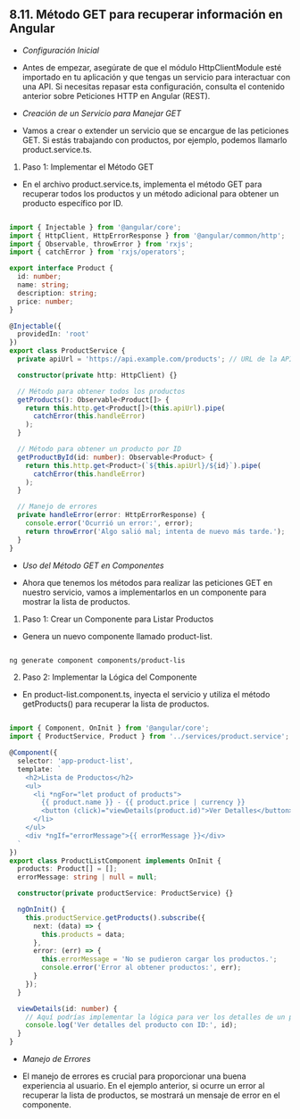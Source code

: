 ## 8.11. Método GET para recuperar información en Angular

- *Configuración Inicial*

- Antes de empezar, asegúrate de que el módulo HttpClientModule esté importado en tu aplicación y que tengas un servicio para interactuar con una API. Si necesitas repasar esta configuración, consulta el contenido anterior sobre Peticiones HTTP en Angular (REST).

- *Creación de un Servicio para Manejar GET*

- Vamos a crear o extender un servicio que se encargue de las peticiones GET. Si estás trabajando con productos, por ejemplo, podemos llamarlo product.service.ts.

1. Paso 1: Implementar el Método GET

- En el archivo product.service.ts, implementa el método GET para recuperar todos los productos y un método adicional para obtener un producto específico por ID.

```typescript

import { Injectable } from '@angular/core';
import { HttpClient, HttpErrorResponse } from '@angular/common/http';
import { Observable, throwError } from 'rxjs';
import { catchError } from 'rxjs/operators';

export interface Product {
  id: number;
  name: string;
  description: string;
  price: number;
}

@Injectable({
  providedIn: 'root'
})
export class ProductService {
  private apiUrl = 'https://api.example.com/products'; // URL de la API

  constructor(private http: HttpClient) {}

  // Método para obtener todos los productos
  getProducts(): Observable<Product[]> {
    return this.http.get<Product[]>(this.apiUrl).pipe(
      catchError(this.handleError)
    );
  }

  // Método para obtener un producto por ID
  getProductById(id: number): Observable<Product> {
    return this.http.get<Product>(`${this.apiUrl}/${id}`).pipe(
      catchError(this.handleError)
    );
  }

  // Manejo de errores
  private handleError(error: HttpErrorResponse) {
    console.error('Ocurrió un error:', error);
    return throwError('Algo salió mal; intenta de nuevo más tarde.');
  }
}
```

- *Uso del Método GET en Componentes*

- Ahora que tenemos los métodos para realizar las peticiones GET en nuestro servicio, vamos a implementarlos en un componente para mostrar la lista de productos.

1. Paso 1: Crear un Componente para Listar Productos

- Genera un nuevo componente llamado product-list.

```bash

ng generate component components/product-lis
```

2. Paso 2: Implementar la Lógica del Componente

- En product-list.component.ts, inyecta el servicio y utiliza el método getProducts() para recuperar la lista de productos.

```typescript

import { Component, OnInit } from '@angular/core';
import { ProductService, Product } from '../services/product.service';

@Component({
  selector: 'app-product-list',
  template: `
    <h2>Lista de Productos</h2>
    <ul>
      <li *ngFor="let product of products">
        {{ product.name }} - {{ product.price | currency }}
        <button (click)="viewDetails(product.id)">Ver Detalles</button>
      </li>
    </ul>
    <div *ngIf="errorMessage">{{ errorMessage }}</div>
  `
})
export class ProductListComponent implements OnInit {
  products: Product[] = [];
  errorMessage: string | null = null;

  constructor(private productService: ProductService) {}

  ngOnInit() {
    this.productService.getProducts().subscribe({
      next: (data) => {
        this.products = data;
      },
      error: (err) => {
        this.errorMessage = 'No se pudieron cargar los productos.';
        console.error('Error al obtener productos:', err);
      }
    });
  }

  viewDetails(id: number) {
    // Aquí podrías implementar la lógica para ver los detalles de un producto
    console.log('Ver detalles del producto con ID:', id);
  }
}
```

- *Manejo de Errores*

- El manejo de errores es crucial para proporcionar una buena experiencia al usuario. En el ejemplo anterior, si ocurre un error al recuperar la lista de productos, se mostrará un mensaje de error en el componente.

